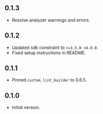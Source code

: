 ## 0.1.3

 - Resolve analyzer warnings and errors.

## 0.1.2

- Updated sdk constraint to `>=3.5.0 <4.0.0`.
- Fixed setup instructions in README.

## 0.1.1

- Pinned `custom_lint_builder` to 0.6.5.

## 0.1.0

- Initial version.
